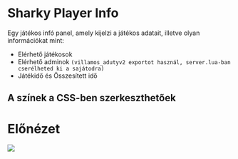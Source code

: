 # Sharky Player Info

Egy játékos infó panel, amely kijelzi a játékos adatait, illetve olyan információkat mint:
- Elérhető játékosok
- Elérhető adminok ```(villamos_adutyv2 exportot használ, server.lua-ban cserélheted ki a sajátodra)```
- Játékidő és Összesített idő

## A színek a CSS-ben szerkeszthetőek

# Előnézet
![](https://cdn.discordapp.com/attachments/1122891305803071609/1219342825624174754/image.png?ex=660af47f&is=65f87f7f&hm=cfcafe860d93c4b9afc38cc0852250b8161cbcfee455b4eea4819c9d7dedc78d&)
